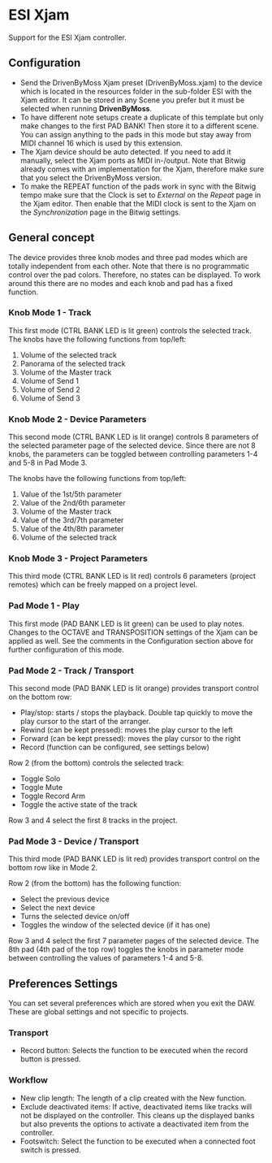 # ESI Xjam

Support for the ESI Xjam controller.

## Configuration

* Send the DrivenByMoss Xjam preset (DrivenByMoss.xjam) to the device which is located in the resources folder in the sub-folder ESI with the Xjam editor. It can be stored in any Scene you prefer but it must be selected when running **DrivenByMoss**.
* To have different note setups create a duplicate of this template but only make changes to the first PAD BANK! Then store it to a different scene. You can assign anything to the pads in this mode but stay away from MIDI channel 16 which is used by this extension.
* The Xjam device should be auto detected. If you need to add it manually, select the Xjam ports as MIDI in-/output. Note that Bitwig already comes with an implementation for the Xjam, therefore make sure that you select the DrivenByMoss version.
* To make the REPEAT function of the pads work in sync with the Bitwig tempo make sure that the Clock is set to *External* on the *Repeat* page in the Xjam editor. Then enable that the MIDI clock is sent to the Xjam on the *Synchronization* page in the Bitwig settings.

## General concept

The device provides three knob modes and three pad modes which are totally independent from each other. Note that there is no programmatic control over the pad colors. Therefore, no states can be displayed. To work around this there are no modes and each knob and pad has a fixed function.

### Knob Mode 1 - Track

This first mode (CTRL BANK LED is lit green) controls the selected track. The knobs have the following functions from top/left:

1. Volume of the selected track
2. Panorama of the selected track
3. Volume of the Master track
4. Volume of Send 1
5. Volume of Send 2
6. Volume of Send 3

### Knob Mode 2 - Device Parameters

This second mode (CTRL BANK LED is lit orange) controls 8 parameters of the selected parameter page of the selected device. Since there are not 8 knobs, the parameters can be toggled between controlling parameters 1-4 and 5-8 in Pad Mode 3.

The knobs have the following functions from top/left:

1. Value of the 1st/5th parameter
2. Value of the 2nd/6th parameter
3. Volume of the Master track
4. Value of the 3rd/7th parameter
5. Value of the 4th/8th parameter
6. Volume of the selected track

### Knob Mode 3 - Project Parameters

This third mode (CTRL BANK LED is lit red) controls 6 parameters (project remotes) which can be freely mapped on a project level.

### Pad Mode 1 - Play

This first mode (PAD BANK LED is lit green) can be used to play notes. Changes to the OCTAVE and TRANSPOSITION settings of the Xjam can be applied as well. See the comments in the Configuration section above for further configuration of this mode.

### Pad Mode 2 - Track / Transport

This second mode (PAD BANK LED is lit orange) provides transport control on the bottom row:

* Play/stop: starts / stops the playback. Double tap quickly to move the play cursor to the start of the arranger.
* Rewind (can be kept pressed): moves the play cursor to the left
* Forward (can be kept pressed): moves the play cursor to the right
* Record (function can be configured, see settings below)

Row 2 (from the bottom) controls the selected track:

* Toggle Solo
* Toggle Mute
* Toggle Record Arm
* Toggle the active state of the track

Row 3 and 4 select the first 8 tracks in the project.

### Pad Mode 3 - Device / Transport

This third mode (PAD BANK LED is lit red) provides transport control on the bottom row like in Mode 2.

Row 2 (from the bottom) has the following function:

* Select the previous device
* Select the next device
* Turns the selected device on/off
* Toggles the window of the selected device (if it has one)

Row 3 and 4 select the first 7 parameter pages of the selected device. The 8th pad (4th pad of the top row) toggles the knobs in parameter mode between controlling the values of parameters 1-4 and 5-8.

## Preferences Settings

You can set several preferences which are stored when you exit the DAW. These are global settings and not specific to projects.

### Transport

* Record button: Selects the function to be executed when the record button is pressed.

### Workflow

* New clip length: The length of a clip created with the New function.
* Exclude deactivated items: If active, deactivated items like tracks will not be displayed on the controller. This cleans up the displayed banks but also prevents the options to activate a deactivated item from the controller.
* Footswitch: Select the function to be executed when a connected foot switch is pressed.

<div style="page-break-after: always; visibility: hidden"> 
\pagebreak 
</div>
